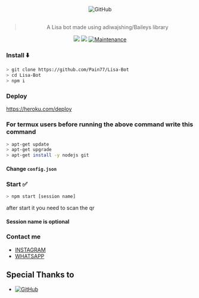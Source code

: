 <div align="center">
<img alt="GitHub" src="https://img.shields.io/badge/LISA%20BOT-25D32?style=for-the-badge&logoColor=darkgreen"/>
<br><br>
  
> A Lisa bot made using adiwajshing/Baileys library
 <p>
  <img src ="https://camo.githubusercontent.com/4d098bb36bf96a8b9ec4821bec5866d86bca15b7/68747470733a2f2f696d672e736869656c64732e696f2f6e706d2f762f406f70656e2d77612f77612d6175746f6d6174652e7376673f636f6c6f723d677265656e" />
  <img src="https://camo.githubusercontent.com/5c22deff6293ca12d3bc1159c6cc3a5cc9579550/68747470733a2f2f696d672e736869656c64732e696f2f6e6f64652f762f406f70656e2d77612f77612d6175746f6d617465" />
   <a href="https://github.com/justpiple/whatsapp-bot/commit-activity" target="_blank">
    <img alt="Maintenance" src="https://img.shields.io/badge/Maintained%3F-yes-green.svg" />
  </a>
</p>

 
</div>





### Install ⬇️

```bash
> git clone https://github.com/Pain77/Lisa-Bot
> cd Lisa-Bot
> npm i
```
### Deploy
https://heroku.com/deploy

### For termux users before running the above command write this command
```bash
> apt-get update
> apt-get upgrade
> apt-get install -y nodejs git
```

#### Change `config.json` 
### Start ✅

```bash
> npm start [session name]
```
after start it you need to scan the qr
#### Session name is optional
### Contact me

- [INSTAGRAM](https://t.me/Dulara_Gimhan_Xd)
- [WHATSAPP](http://wa.me/+919662713165)



##  Special Thanks to
* <a href="https://github.com/adiwajshing/Baileys"><img alt="GitHub" src="https://img.shields.io/badge/@adiwajshing/Baileys%20-%23121011.svg?style=flat-square&logo=npm&color=white"/></a>
